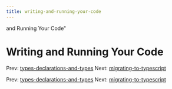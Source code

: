 ```yaml
---
title: writing-and-running-your-code
---
```


and Running Your Code"

# Writing and Running Your Code

Prev:
[types-declarations-and-types](types-declarations-and-types.md)
Next:
[migrating-to-typescript](migrating-to-typescript.md)

Prev:
[types-declarations-and-types](types-declarations-and-types.md)
Next:
[migrating-to-typescript](migrating-to-typescript.md)
